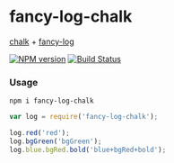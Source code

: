 # fancy-log-chalk
[chalk][1] + [fancy-log][2]

[![NPM version][npm-image]][npm-url] [![Build Status][travis-image]][travis-url]

### Usage

 `npm i fancy-log-chalk`

```javascript
var log = require('fancy-log-chalk');

log.red('red');
log.bgGreen('bgGreen');
log.blue.bgRed.bold('blue+bgRed+bold');
```

 [1]: https://github.com/chalk/chalk
 [2]: https://github.com/js-cli/fancy-log

 [npm-url]: https://npmjs.org/package/fancy-log-chalk
 [npm-image]: https://img.shields.io/npm/v/fancy-log-chalk.svg

 [travis-url]: https://travis-ci.org/int64ago/fancy-log-chalk
 [travis-image]: https://img.shields.io/travis/int64ago/fancy-log-chalk.svg